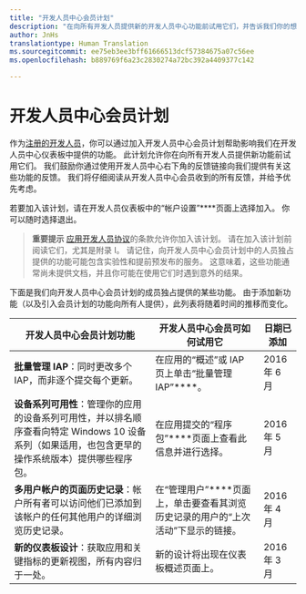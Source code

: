 ```yaml
---
title: "开发人员中心会员计划"
description: "在向所有开发人员提供新的开发人员中心功能前试用它们，并告诉我们你的想法。"
author: JnHs
translationtype: Human Translation
ms.sourcegitcommit: ee75eb3ee3bff61666513dcf57384675a07c56ee
ms.openlocfilehash: b889769f6a23c2830274a72bc392a4409377c142

---
```


# 开发人员中心会员计划

作为[注册的开发人员](http://go.microsoft.com/fwlink/?LinkID=615100)，你可以通过加入开发人员中心会员计划帮助影响我们在开发人员中心仪表板中提供的功能。 此计划允许你在向所有开发人员提供新功能前试用它们。 我们鼓励你通过使用开发人员中心右下角的反馈链接向我们提供有关这些功能的反馈。 我们将仔细阅读从开发人员中心会员收到的所有反馈，并给予优先考虑。

若要加入该计划，请在开发人员仪表板中的“帐户设置”****页面上选择加入。 你可以随时选择退出。

> **重要提示** [应用开发人员协议](https://msdn.microsoft.com/windows/apps/hh694058.aspx)的条款允许你加入该计划。 请在加入该计划前阅读它们，尤其是附录 I。 请记住，向开发人员中心会员计划中的人员独占提供的功能可能包含实验性和提前预发布的服务。 这意味着，这些功能通常尚未提供文档，并且你可能在使用它们时遇到意外的结果。 

下面是我们向开发人员中心会员计划的成员独占提供的某些功能。 由于添加新功能（以及引入会员计划的功能向所有人提供），此列表将随着时间的推移而变化。

| 开发人员中心会员计划功能   | 开发人员中心会员可如何试用它 | 日期已添加 |
|--------------------------------------|------------------------------------|------------|
|**批量管理 IAP**：同时更改多个 IAP，而非逐个提交每个更新。 | 在应用的“概述”或 IAP 页上单击“批量管理 IAP”****。 |2016 年 6 月|
|**设备系列可用性**：管理你的应用的设备系列可用性，并以排名顺序查看向特定 Windows 10 设备系列（如果适用，也包含更早的操作系统版本）提供哪些程序包。|在应用提交的“程序包”****页面上查看此信息并进行选择。|2016 年 5 月|
|**多用户帐户的页面历史记录**：帐户所有者可以访问他们已添加到该帐户的任何其他用户的详细浏览历史记录。|在“管理用户”****页面上，单击要查看其浏览历史记录的用户的“上次活动”下显示的链接。|2016 年 4 月|
|**新的仪表板设计**：获取应用和关键指标的更新视图，所有内容归于一处。|新的设计将出现在仪表板概述页面上。|2016 年 3 月|








<!--HONumber=Jul16_HO2-->


